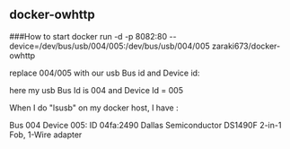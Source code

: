 ## docker-owhttp

###How to start
docker run -d -p 8082:80 --device=/dev/bus/usb/004/005:/dev/bus/usb/004/005 zaraki673/docker-owhttp

replace 004/005 with our usb Bus id and Device id:

here my usb Bus Id is 004 and Device Id = 005

When I do "lsusb" on my docker host, I have :

 Bus 004 Device 005: ID 04fa:2490 Dallas Semiconductor DS1490F 2-in-1 Fob, 1-Wire adapter

